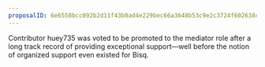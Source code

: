 ```yaml
---
proposalID: 6e6558bcc092b2d11f43b0ad4e229bec66a3648b53c9e2c3724f602638ced6c5
---
```


Contributor huey735 was voted to be promoted to the mediator role after a long track record of providing exceptional support—well before the notion of organized support even existed for Bisq.
